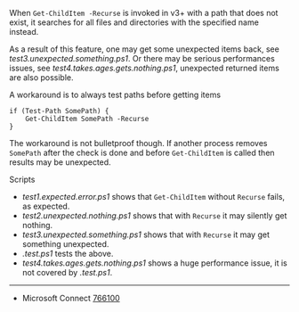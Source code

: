 
When `Get-ChildItem -Recurse` is invoked in v3+ with a path that does not
exist, it searches for all files and directories with the specified name
instead.

As a result of this feature, one may get some unexpected items back, see
*test3.unexpected.something.ps1*. Or there may be serious performances issues,
see *test4.takes.ages.gets.nothing.ps1*, unexpected returned items are also
possible.

A workaround is to always test paths before getting items

    if (Test-Path SomePath) {
        Get-ChildItem SomePath -Recurse
    }

The workaround is not bulletproof though. If another process removes `SomePath`
after the check is done and before `Get-ChildItem` is called then results may
be unexpected.

Scripts

- *test1.expected.error.ps1* shows that `Get-ChildItem` without `Recurse` fails, as expected.
- *test2.unexpected.nothing.ps1* shows that with `Recurse` it may silently get nothing.
- *test3.unexpected.something.ps1* shows that with `Recurse` it may get something unexpected.
- *.test.ps1* tests the above.
- *test4.takes.ages.gets.nothing.ps1* shows a huge performance issue, it is not covered by *.test.ps1*.

---

- Microsoft Connect [766100](https://connect.microsoft.com/PowerShell/feedback/details/766100)
